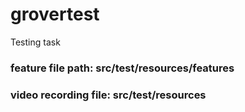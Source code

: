 # grovertest
 Testing task
### feature file path: src/test/resources/features
### video recording file: src/test/resources
